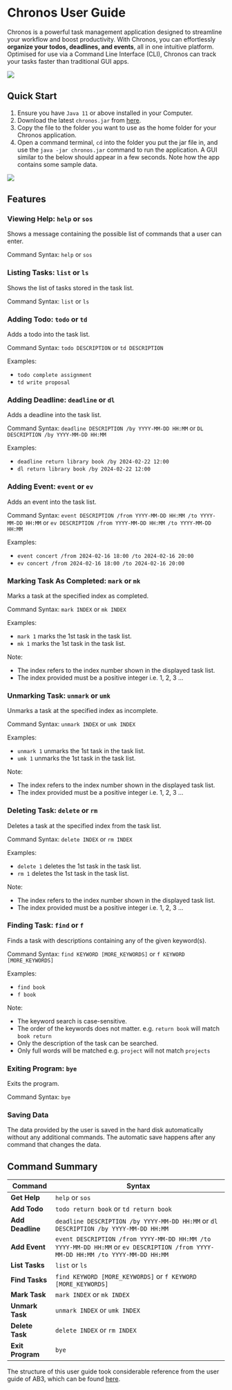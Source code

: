 # Chronos User Guide

Chronos is a powerful task management application designed to streamline your workflow and boost productivity. 
With Chronos, you can effortlessly **organize your todos, deadlines, and events**, all in one intuitive platform. Optimised
for use via a Command Line Interface (CLI), Chronos can track your tasks faster than traditional GUI apps.

![](Ui.png)

## Quick Start
1. Ensure you have `Java 11` or above installed in your Computer. 
2. Download the latest `chronos.jar` from [here](https://github.com/triciiaaa/ip/releases).
3. Copy the file to the folder you want to use as the home folder for your Chronos application.
4. Open a command terminal, `cd` into the folder you put the jar file in, and use the `java -jar chronos.jar` 
command to run the application. A GUI similar to the below should appear in a few seconds. 
Note how the app contains some sample data.

![](QuickStart.png)

## Features

### Viewing Help: `help` or `sos`
Shows a message containing the possible list of commands that a user can enter. 

Command Syntax: `help` or `sos`

### Listing Tasks: `list` or `ls`
Shows the list of tasks stored in the task list.

Command Syntax: `list` or `ls`

### Adding Todo: `todo` or `td`
Adds a todo into the task list.

Command Syntax: `todo DESCRIPTION` or `td DESCRIPTION`

Examples:
- `todo complete assignment`
- `td write proposal`

### Adding Deadline: `deadline` or `dl`
Adds a deadline into the task list.

Command Syntax: `deadline DESCRIPTION /by YYYY-MM-DD HH:MM` or `DL DESCRIPTION /by YYYY-MM-DD HH:MM`

Examples:
- `deadline return library book /by 2024-02-22 12:00`
- `dl return library book /by 2024-02-22 12:00`

### Adding Event: `event` or `ev`
Adds an event into the task list.

Command Syntax: `event DESCRIPTION /from YYYY-MM-DD HH:MM /to YYYY-MM-DD HH:MM` or 
    `ev DESCRIPTION /from YYYY-MM-DD HH:MM /to YYYY-MM-DD HH:MM`

Examples:
- `event concert /from 2024-02-16 18:00 /to 2024-02-16 20:00`
- `ev concert /from 2024-02-16 18:00 /to 2024-02-16 20:00`

### Marking Task As Completed: `mark` or `mk`
Marks a task at the specified index as completed.

Command Syntax: `mark INDEX` or `mk INDEX`

Examples:
- `mark 1` marks the 1st task in the task list.
- `mk 1` marks the 1st task in the task list.

Note:
- The index refers to the index number shown in the displayed task list.
- The index provided must be a positive integer i.e. 1, 2, 3 ...

### Unmarking Task: `unmark` or `umk`
Unmarks a task at the specified index as incomplete.

Command Syntax: `unmark INDEX` or `umk INDEX`

Examples:
- `unmark 1` unmarks the 1st task in the task list.
- `umk 1` unmarks the 1st task in the task list.

Note:
- The index refers to the index number shown in the displayed task list.
- The index provided must be a positive integer i.e. 1, 2, 3 ...

### Deleting Task: `delete` or `rm`
Deletes a task at the specified index from the task list.

Command Syntax: `delete INDEX` or `rm INDEX`

Examples:
- `delete 1` deletes the 1st task in the task list.
- `rm 1` deletes the 1st task in the task list.

Note:
- The index refers to the index number shown in the displayed task list.
- The index provided must be a positive integer i.e. 1, 2, 3 ...

### Finding Task: `find` or `f`
Finds a task with descriptions containing any of the given keyword(s).

Command Syntax: `find KEYWORD [MORE_KEYWORDS]` or `f KEYWORD [MORE_KEYWORDS]`

Examples:
- `find book`
- `f book`

Note:
- The keyword search is case-sensitive. 
- The order of the keywords does not matter. e.g. `return book` will match `book return`
- Only the description of the task can be searched.
- Only full words will be matched e.g. `project` will not match `projects`

### Exiting Program: `bye` 
Exits the program.

Command Syntax: `bye`

### Saving Data
The data provided by the user is saved in the hard disk automatically without any additional commands.
The automatic save happens after any command that changes the data.

## Command Summary

| Command         | Syntax                                                     |
|-----------------|------------------------------------------------------------|
| **Get Help**    | `help` or `sos`                                            |
| **Add Todo**    | `todo return book` or `td return book`                      |
| **Add Deadline**| `deadline DESCRIPTION /by YYYY-MM-DD HH:MM` or `dl DESCRIPTION /by YYYY-MM-DD HH:MM` |
| **Add Event**   | `event DESCRIPTION /from YYYY-MM-DD HH:MM /to YYYY-MM-DD HH:MM` or `ev DESCRIPTION /from YYYY-MM-DD HH:MM /to YYYY-MM-DD HH:MM` |
| **List Tasks**  | `list` or `ls`                                             |
| **Find Tasks**  | `find KEYWORD [MORE_KEYWORDS]` or `f KEYWORD [MORE_KEYWORDS]` |
| **Mark Task**   | `mark INDEX` or `mk INDEX`                                  |
| **Unmark Task** | `unmark INDEX` or `umk INDEX`                               |
| **Delete Task** | `delete INDEX` or `rm INDEX`                                |
| **Exit Program**| `bye`                                                      |

The structure of this user guide took considerable reference from the user guide of AB3, 
which can be found [here](https://se-education.org/addressbook-level3/UserGuide.html#features).
